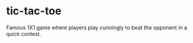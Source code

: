 # tic-tac-toe
Famous 1X1 game where players play cunningly to beat the opponent in a quick contest.
